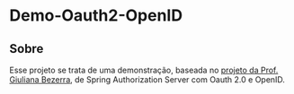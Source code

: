 # Demo-Oauth2-OpenID

## Sobre
Esse projeto se trata de uma demonstração, baseada no <a href="https://github.com/giuliana-bezerra/tutorial-spring-auth-server">projeto da Prof. Giuliana Bezerra</a>, de Spring Authorization Server com Oauth 2.0 e OpenID.

